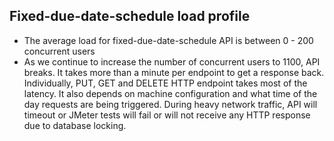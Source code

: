 Fixed-due-date-schedule load profile
----------------------------------------
* The average load for fixed-due-date-schedule API is between 0 - 200 concurrent users
* As we continue to increase the number of concurrent users to 1100, API breaks. It takes more than a minute per endpoint to get a response back. Individually, PUT, GET and DELETE HTTP endpoint takes most of the latency. It also depends on machine configuration and what time of the day requests are being triggered. During heavy network traffic, API will timeout or JMeter tests will fail or will not receive any HTTP response due to database locking.